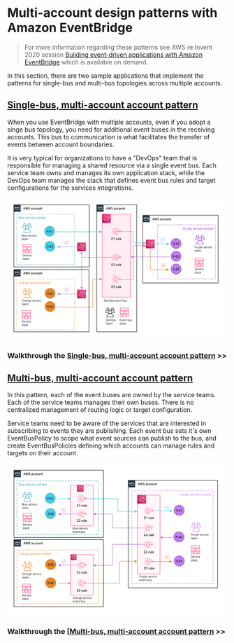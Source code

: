 # Multi-account design patterns with Amazon EventBridge

> For more information regarding these patterns see AWS re:Invent 2020 session [Building event-driven applications with Amazon EventBridge](https://virtual.awsevents.com/media/t/1_ynykxz80/186983983) which is available on demand.

In this section, there are two sample applications that implement the patterns for single-bus and multi-bus topologies across multiple accounts.

## [Single-bus, multi-account account pattern](single-bus-multi-account-pattern/README.md)

When you use EventBridge with multiple accounts, even if you adopt a singe bus topology, you need for additional event buses in the receiving accounts. This bus to communication is what facilitates the transfer of events between account boundaries.

It is very typical for organizations to have a "DevOps" team that is responsible for managing a shared resource via a single event bus. Each service team owns and manages its own application stack, while the DevOps team manages the stack that defines event bus rules and target configurations for the services integrations.  

![Single-bus, multi-account](../docs/images/single-bus-multi-account.png "Single-bus, multi-account")

### Walkthrough the [Single-bus, multi-account account pattern](single-bus-multi-account-pattern/README.md) >>

## [Multi-bus, multi-account account pattern](multi-bus-multi-account-pattern/README.md)
In this pattern, each of the event buses are owned by the service teams. Each of the service teams manages their own buses. There is no centralized management of routing logic or target configuration.

Service teams need to be aware of the services that are interested in subscribing to events they are publishing. Each event bus sets it's own EventBusPolicy to scope what event sources can publish to the bus, and create EventBusPolicies defining which accounts can manage rules and targets on their account.

![Multi-bus, multi-account](../docs/images/multi-bus-multi-account.png "Multi-bus, multi-account")

### Walkthrough the [[Multi-bus, multi-account account pattern](multi-bus-multi-account-pattern/README.md) >>
